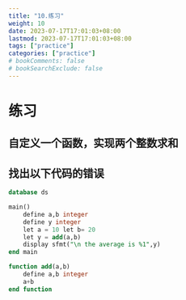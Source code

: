```yaml
---
title: "10.练习"
weight: 10
date: 2023-07-17T17:01:03+08:00
lastmod: 2023-07-17T17:01:03+08:00
tags: ["practice"]
categories: ["practice"]
# bookComments: false
# bookSearchExclude: false
---
```


# 练习

## 自定义一个函数，实现两个整数求和

## 找出以下代码的错误

```sql
database ds

main()
    define a,b integer
    define y integer
    let a = 10 let b= 20
    let y = add(a,b)
    display sfmt("\n the average is %1",y)
end main

function add(a,b)
    define a,b integer
    a+b
end function
```